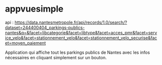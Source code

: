 # appvuesimple
api : https://data.nantesmetropole.fr/api/records/1.0/search/?dataset=244400404_parkings-publics-nantes&q=&facet=libcategorie&facet=libtype&facet=acces_pmr&facet=service_velo&facet=stationnement_velo&facet=stationnement_velo_securise&facet=moyen_paiement

Application qui affiche tout les parkings publics de Nantes avec les infos nécessaires en cliquant simplement sur un bouton. 